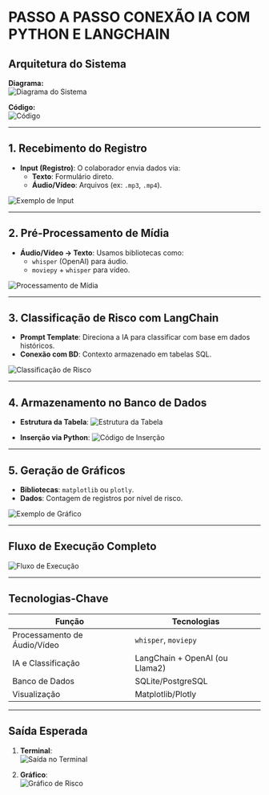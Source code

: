 # PASSO A PASSO CONEXÃO IA COM PYTHON E LANGCHAIN

## Arquitetura do Sistema

**Diagrama:**  
![Diagrama do Sistema](media/image1.png)

**Código:**  
![Código](media/image2.png)

---

## 1. Recebimento do Registro

- **Input (Registro)**: O colaborador envia dados via:
  - **Texto**: Formulário direto.
  - **Áudio/Vídeo**: Arquivos (ex: `.mp3`, `.mp4`).

![Exemplo de Input](media/image3.png)

---

## 2. Pré-Processamento de Mídia

- **Áudio/Vídeo → Texto**: Usamos bibliotecas como:
  - `whisper` (OpenAI) para áudio.
  - `moviepy` + `whisper` para vídeo.

![Processamento de Mídia](media/image4.png)

---

## 3. Classificação de Risco com LangChain

- **Prompt Template**: Direciona a IA para classificar com base em dados históricos.
- **Conexão com BD**: Contexto armazenado em tabelas SQL.

![Classificação de Risco](media/image5.png)

---

## 4. Armazenamento no Banco de Dados

- **Estrutura da Tabela**:
  ![Estrutura da Tabela](media/image6.png)

- **Inserção via Python**:
  ![Código de Inserção](media/image7.png)

---

## 5. Geração de Gráficos

- **Bibliotecas**: `matplotlib` ou `plotly`.
- **Dados**: Contagem de registros por nível de risco.

![Exemplo de Gráfico](media/image8.png)

---

## Fluxo de Execução Completo

![Fluxo de Execução](media/image9.png)

---

## Tecnologias-Chave

| Função                      | Tecnologias               |
|-----------------------------|---------------------------|
| Processamento de Áudio/Vídeo | `whisper`, `moviepy`      |
| IA e Classificação          | LangChain + OpenAI (ou Llama2) |
| Banco de Dados              | SQLite/PostgreSQL         |
| Visualização                | Matplotlib/Plotly         |

---

## Saída Esperada

1. **Terminal**:  
   ![Saída no Terminal](media/image10.png)

2. **Gráfico**:  
   ![Gráfico de Risco](media/image8.png)